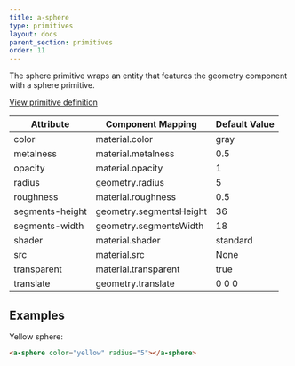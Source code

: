 ```yaml
---
title: a-sphere
type: primitives
layout: docs
parent_section: primitives
order: 11
---
```


The sphere primitive wraps an entity that features the geometry component with
a sphere primitive.

[View primitive definition](https://github.com/aframevr/aframe/blob/master/elements/templates/a-sphere.html)

| Attribute       | Component Mapping       | Default Value |
| ---------       | -----------------       | ------------- |
| color           | material.color          | gray          |
| metalness       | material.metalness      | 0.5           |
| opacity         | material.opacity        | 1             |
| radius          | geometry.radius         | 5             |
| roughness       | material.roughness      | 0.5           |
| segments-height | geometry.segmentsHeight | 36            |
| segments-width  | geometry.segmentsWidth  | 18            |
| shader          | material.shader         | standard      |
| src             | material.src            | None          |
| transparent     | material.transparent    | true          |
| translate       | geometry.translate      | 0 0 0         |

## Examples

Yellow sphere:

```html
<a-sphere color="yellow" radius="5"></a-sphere>
```
